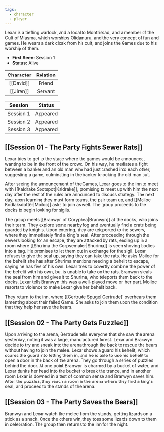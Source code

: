```yaml
---
tags:
  - character
  - player
---
```

Lexar is a tiefling warlock, and a local to Montrissad, and a member of the Cult of Miasma, which worships Olidamuru, and the very concept of fun and games. He wears a dark cloak from his cult, and joins the Games due to his worship of them.

- **First Seen:** Session 1
- **Status:** Alive

| Character | Relation |
| :--: | :--: |
| [[David]] | Friend |
| [[Jiren]] | Servant |

|  Session  |  Status  |
| :-------: | :------: |
| Session 1 | Appeared |
| Session 2 | Appeared |
| Session 3 | Appeared |
## [[Session 01 - The Party Fights Sewer Rats]]
Lexar tries to get to the stage where the games would be announced, wanting to be in the front of the crowd. On his way, he mediates a fight between a banker and an old man who had just crashed into each other, suggesting a game, culminating in the banker knocking the old man out.

After seeing the announcement of the Games, Lexar goes to the inn to meet with [[Kaldrake Sootspot|Kaldrake]], promising to meet up with him the next day after the rest of the rules are announced to discuss strategy. The next day, upon learning they must form teams, the pair team up, and [[Moiloc Kodlaksdottër|Moiloc]] asks to join as well. The group proceeds to the docks to begin looking for sigils.

The group meets [[Branwyn of Coryphea|Branwyn]] at the docks, who joins their team. They explore some nearby fog and eventually find a crate being guarded by knights. Upon entering, they are teleported to the sewers, where they immediately find a king's seal. After proceeding through the sewers looking for an escape, they are attacked by rats, ending up in a room where [[Shurima the Corpsemaker|Shurima]] is seen shoving bodies into a bag. He promises to let them out in exchange for the sigil. Lexar refuses to give the seal up, saying they can take the rats. He asks Moiloc for the behelit she has after Shurima mentions needing a behelit to escape, saying he has five of his own. Lexar tries to covertly combine the power of the behelit with his own, but is unable to take on the rats. Branwyn steals the seal from him and gives it to Shurima, who teleports them back to the docks. Lexar tells Branwyn this was a well-played move on her part. Moiloc resorts to violence to make Lexar give her behelit back.

They return to the inn, where [[Gertrude Spugel|Gertrude]] overhears them lamenting about their failed Game. She asks to join them upon the condition that they help her save the bears.
## [[Session 02 - The Party Gets Puzzled]]
Upon arriving to the arena, Gertrude tells everyone that she saw the arena yesterday, noting it was a large, manufactured forest. Lexar and Branwyn decide to try and sneak into the arena through the back to rescue the bears without having to join the melee. Lexar shows a guard his behelit, which scares the guard into letting them in, and he is able to use his behelit to open a door in the back of the arena. They go through a series of puzzles behind the door. At one point Branwyn is charmed by a bucket of water, and Lexar dunks her head into the bucket to break the trance, and in another room Lexar is downed in a test of common sense and Branwyn saves him. After the puzzles, they reach a room in the arena where they find a king's seal, and proceed to the stands of the arena.
## [[Session 03 - The Party Saves the Bears]]
Branwyn and Lexar watch the melee from the stands, getting lizards on a stick as a snack. Once the others win, they toss some lizards down to them in celebration. The group then returns to the inn for the night.